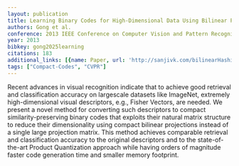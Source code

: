 ```yaml
---
layout: publication
title: Learning Binary Codes for High-Dimensional Data Using Bilinear Projections
authors: Gong et al.
conference: 2013 IEEE Conference on Computer Vision and Pattern Recognition
year: 2013
bibkey: gong2025learning
citations: 183
additional_links: [{name: Paper, url: 'http://sanjivk.com/bilinearHashing_CVPR13.pdf'}]
tags: ["Compact-Codes", "CVPR"]
---
```

Recent advances in visual recognition indicate that to
achieve good retrieval and classification accuracy on largescale
datasets like ImageNet, extremely high-dimensional
visual descriptors, e.g., Fisher Vectors, are needed. We
present a novel method for converting such descriptors to
compact similarity-preserving binary codes that exploits
their natural matrix structure to reduce their dimensionality
using compact bilinear projections instead of a single
large projection matrix. This method achieves comparable
retrieval and classification accuracy to the original descriptors
and to the state-of-the-art Product Quantization
approach while having orders of magnitude faster code generation
time and smaller memory footprint.